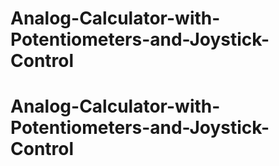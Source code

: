 # Analog-Calculator-with-Potentiometers-and-Joystick-Control
# Analog-Calculator-with-Potentiometers-and-Joystick-Control

